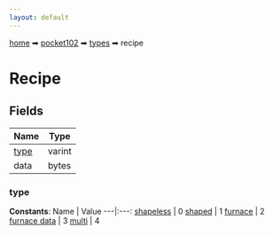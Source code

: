 ```yaml
---
layout: default
---
```


[home](/) ➡ [pocket102](/protocol/pocket102) ➡ [types](/protocol/pocket102/types) ➡ recipe

# Recipe

## Fields

Name | Type
---|---
[type](#type) | varint
data | bytes

### type

**Constants**:
Name | Value
---|:---:
[shapeless](type_shapeless) | 0
[shaped](type_shaped) | 1
[furnace](type_furnace) | 2
[furnace data](type_furnace-data) | 3
[multi](type_multi) | 4

